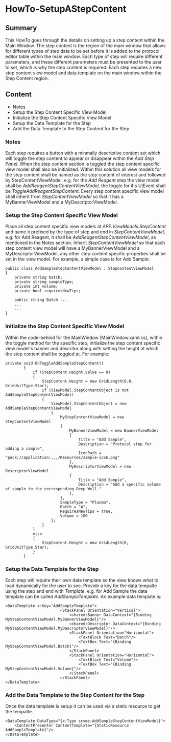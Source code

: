 # HowTo-SetupAStepContent

## Summary
This HowTo goes through the details on setting up a step content within the Main Window. The step content is the region
of the main window that allows for different types of step data to be set before it is added to the protocol editor table
within the main window. Each type of step will require different parameters, and these different parameters must be 
presented to the user to set, which is why the step content is required. Each step requires a new step content view model
and data template on the main window within the Step Content region.

## Content
- Notes
- Setup the Step Content Specific View Model
- Initialize the Step Content Specific View Model
- Setup the Data Template for the Step
- Add the Data Template to the Step Content for the Step


### Notes
Each step requires a button with a minmally descriptive content set which will toggle the step content to appear or
disappear within the *Add Step Panel*. When the step content section is toggled the step content specific view model 
shall also be initialized. Within this solution all view models for the step content shall be named as the step content
of interest and followed by StepContentViewModel, e.g. for the *Add Reagent* step the view model shall be 
*AddReagentStepContentViewModel*, the toggle for it's UIEvent shall be *ToggleAddReagentStepContent*. Every step
content specific view model shall inherit from *StepContentViewModel* so that it has a MyBannerViewModel
and a MyDescriptorViewModel.

### Setup the Step Content Specific View Model
Place all step content specific view models at *APE.ViewModels.StepContent* and name it prefixed by the type of step and
end in *StepContentViewModel*, e.g. for Add Reagent, it shall be *AddReagentStepContentViewModel*, as mentioned in the 
Notes section. Inherit *StepContentViewModel* so that each step content view model will have a MyBannerViewModel
and a MyDescriptorViewModel, any other step content specific properties shall be set in the view model. For example,
a simple case is for Add Sample:
```
public class AddSampleStepContentViewModel : StepContentViewModel 
{
	private string batch;
	private string sampleType;
	private int volume;
	private bool requiresNewTips;

	public string Batch ...
	...
	...
}
```

### Initialize the Step Content Specific View Model
Within the code-behind for the MainWindow (MainWindow.xaml.cs), within the toggle method for the specific 
step, initialize the step content specific view model's banner and descritor along with setting the height
at which the step content shall be toggled at. For example:
```
private void OnToggleAddSampleStepContent()
        {
            if (StepContent.Height.Value == 0)
            {
                StepContent.Height = new GridLength(0.8, GridUnitType.Star);
                if (ViewModel.StepContentObject is not AddSampleStepContentViewModel)
                {
                    ViewModel.StepContentObject = new AddSampleStepContentViewModel
                    {
                        MyStepContentViewModel = new StepContentViewModel
                        {
                            MyBannerViewModel = new BannerViewModel
                            {
                                Title = "Add Sample",
                                Description = "Protocol step for adding a sample",
                                IconPath = "pack://application:,,,/Resources/sample-icon.png"
                            },
                            MyDescriptorViewModel = new DescriptorViewModel
                            {
                                Title = "Add Sample",
                                Description = "Add a specific volume of sample to the corresponding Deep Well."
                            },
                        },
                        SampleType = "Plasma",
                        Batch = "A",
                        RequiresNewTips = true,
                        Volume = 100
                    };
                }
            }
            else
            {
                StepContent.Height = new GridLength(0, GridUnitType.Star);
            }
        }
```

### Setup the Data Template for the Step
Each step will require their own data template so the view knows what to load dynamically for the user to see.
Provide a key for the data tempalte using the step and end with *Template*, e.g. for Add Sample the data template
can be called *AddSampleTemplate*. An example data template is:
```
<DataTemplate x:Key="AddSampleTemplate">
                        <StackPanel Orientation="Vertical">
                            <shared:Banner DataContext="{Binding MyStepContentViewModel.MyBannerViewModel}"/>
                            <shared:Descriptor DataContext="{Binding MyStepContentViewModel.MyDescriptorViewModel}"/>
                            <StackPanel Orientation="Horizontal">
                                <TextBlock Text="Batch"/>
                                <TextBox Text="{Binding MyStepContentViewModel.Batch}"/>
                            </StackPanel>
                            <StackPanel Orientation="Horizontal">
                                <TextBlock Text="Volume"/>
                                <TextBox Text="{Binding MyStepContentViewModel.Volume}"/>
                            </StackPanel>
                        </StackPanel>
</DataTemplate>
```

### Add the Data Template to the Step Content for the Step
Once the data template is setup it can be used via a static resource to get the tempalte.
```
<DataTemplate DataType="{x:Type scvms:AddSampleStepContentViewModel}">
    <ContentPresenter ContentTemplate="{StaticResource AddSampleTemplate}"/>
</DataTemplate>
```